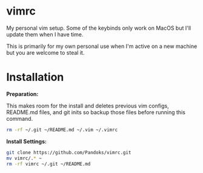 # vimrc

My personal vim setup.
Some of the keybinds only work on MacOS but I'll update them when I have time.

This is primarily for my own personal use when I'm active on a new machine but you are welcome to steal it.

# Installation
**Preparation:**

This makes room for the install and deletes previous vim configs, README.md files, and git inits so backup those files before running this command.
```sh
rm -rf ~/.git ~/README.md ~/.vim ~/.vimrc
```

**Install Settings:**
```sh
git clone https://github.com/Pandoks/vimrc.git
mv vimrc/.* ~
rm -rf vimrc ~/.git ~/README.md
```

